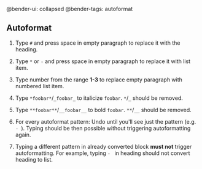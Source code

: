 @bender-ui: collapsed
@bender-tags: autoformat

## Autoformat

1. Type `#` and press space in empty paragraph to replace it with the heading.

2. Type `*` or `-` and press space in empty paragraph to replace it with list item.

3. Type number from the range **1-3** to replace empty paragraph with numbered list item.

4. Type `*foobar*`/`_foobar_` to italicize `foobar`. `*`/`_` should be removed.

5. Type `**foobar**`/`__foobar__` to bold `foobar`. `**`/`__` should be removed.

6. For every autoformat pattern: Undo until you'll see just the pattern (e.g. `- `). Typing should be then possible  without triggering autoformatting again.

7. Typing a different pattern in already converted block **must not** trigger autoformatting. For example, typing `- ` in heading should not convert heading to list.


